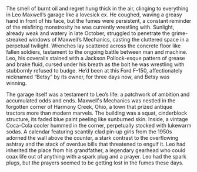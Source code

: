 The smell of burnt oil and regret hung thick in the air, clinging to everything in Leo Maxwell’s garage like a lovesick ex. He coughed, waving a greasy hand in front of his face, but the fumes were persistent, a constant reminder of the misfiring monstrosity he was currently wrestling with. Sunlight, already weak and watery in late October, struggled to penetrate the grime-streaked windows of Maxwell’s Mechanics, casting the cluttered space in a perpetual twilight. Wrenches lay scattered across the concrete floor like fallen soldiers, testament to the ongoing battle between man and machine. Leo, his coveralls stained with a Jackson Pollock-esque pattern of grease and brake fluid, cursed under his breath as the bolt he was wrestling with stubbornly refused to budge. He’d been at this Ford F-150, affectionately nicknamed “Betsy” by its owner, for three days now, and Betsy was winning.

The garage itself was a testament to Leo’s life: a patchwork of ambition and accumulated odds and ends. Maxwell's Mechanics was nestled in the forgotten corner of Harmony Creek, Ohio, a town that prized antique tractors more than modern marvels. The building was a squat, cinderblock structure, its faded blue paint peeling like sunburned skin. Inside, a vintage Coca-Cola cooler hummed in the corner, perpetually stocked with lukewarm sodas. A calendar featuring scantily clad pin-up girls from the 1950s adorned the wall above the counter, a stark contrast to the overflowing ashtray and the stack of overdue bills that threatened to engulf it. Leo had inherited the place from his grandfather, a legendary gearhead who could coax life out of anything with a spark plug and a prayer. Leo had the spark plugs, but the prayers seemed to be getting lost in the fumes these days.
